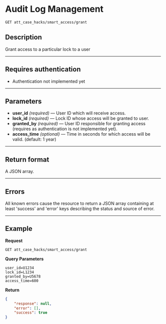 # Audit Log Management

    GET att_case_hacks/smart_access/grant

## Description
Grant access to a particular lock to a user

***

## Requires authentication
* Authentication not implemented yet

***

## Parameters

- **user_id** _(required)_ — User ID which will receive access.
- **lock_id** _(required)_  — Lock ID whose access will be granted to user.
- **granted_by** _(required)_ — User ID responsible for granting access (requires as authentication is not implemented yet).
- **access_time** _(optional)_ — Time in seconds for which access will be valid. (default: 1 year)

***

## Return format
A JSON array.

***

## Errors
All known errors cause the resource to return a JSON array containing at least 'success' and 'error' keys describing the status and source of error.

***

## Example
**Request**

    GET att_case_hacks/smart_access/grant
    
**Query Parameters**
    
    user_id=U1234
    lock_id=L1234
    granted_by=U5678
    access_time=600
    
**Return**
``` json
{
    "response": null,
    "error": [],
    "success": true
}
```
